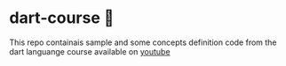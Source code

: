 # dart-course 🎯
This repo containais sample and some concepts definition code from the dart languange course available on [youtube](https://youtu.be/igauQ_rF_bU?si=bbfmq7L8QlqJV0DX)
